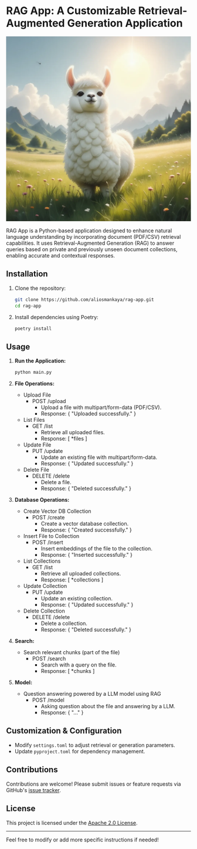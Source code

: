 # RAG App: A Customizable Retrieval-Augmented Generation Application

![](assets/image.webp)

RAG App is a Python-based application designed to enhance natural language understanding by incorporating document (PDF/CSV) retrieval capabilities. It uses Retrieval-Augmented Generation (RAG) to answer queries based on private and previously unseen document collections, enabling accurate and contextual responses.

## Installation

1. Clone the repository:
   ```bash
   git clone https://github.com/aliosmankaya/rag-app.git
   cd rag-app
   ```
2. Install dependencies using Poetry:
   ```bash
   poetry install
   ```

## Usage

1. **Run the Application:**
   ```bash
   python main.py
   ```
2. **File Operations:**
   - Upload File
     - POST /upload
       - Upload a file with multipart/form-data (PDF/CSV).
       - Response: { "Uploaded successfully." }
   - List Files
     - GET /list
       - Retrieve all uploaded files.
       - Response: [ *files ]
   - Update File
     - PUT /update
       - Update an existing file with multipart/form-data.
       - Response: { "Updated successfully." }
   - Delete File
     - DELETE /delete
       - Delete a file.
       - Response: { "Deleted successfully." }

3. **Database Operations:**
   - Create Vector DB Collection
     - POST /create
       - Create a vector database collection.
       - Response: { "Created successfully." }
   - Insert File to Collection
     - POST /insert
       - Insert embeddings of the file to the collection.
       - Response: { "Inserted successfully." }
   - List Collections
     - GET /list
       - Retrieve all uploaded collections.
       - Response: [ *collections ]
   - Update Collection
     - PUT /update
       - Update an existing collection.
       - Response: { "Updated successfully." }
   - Delete Collection
     - DELETE /delete
       - Delete a collection.
       - Response: { "Deleted successfully." }

4. **Search:**
   - Search relevant chunks (part of the file)
     - POST /search
       - Search with a query on the file.
       - Response: [ *chunks ]

5. **Model:**
   - Question answering powered by a LLM model using RAG
     - POST /model
       - Asking question about the file and answering by a LLM.
       - Response: { "..." }

## Customization & Configuration

- Modify `settings.toml` to adjust retrieval or generation parameters.
- Update `pyproject.toml` for dependency management.

## Contributions

Contributions are welcome! Please submit issues or feature requests via GitHub's [issue tracker](https://github.com/aliosmankaya/rag-app/issues).

## License

This project is licensed under the [Apache 2.0 License](LICENSE).

---

Feel free to modify or add more specific instructions if needed!